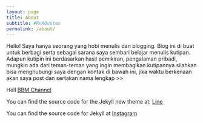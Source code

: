 ```yaml
---
layout: page
title: About
subtitle: #RnAQuotes
permalink: /about/
---
```


Hello! Saya hanya seorang yang hobi menulis dan blogging. 
Blog ini di buat untuk berbagi serta sebagai sarana saya sembari belajar menulis kutipan. 
Adapun kutipin ini berdasarkan hasil pemikiran, pengalaman pribadi, mungkin ada dari teman-teman yang ingin membagikan kutipannya silahkan bisa menghubungi saya dengan kontak di bawah ini, jika waktu berkenaan akan saya post dan sertakan nama lengkap >>

Hell [BBM Channel](http://pin.bbm.com/C0015D9A2/)

You can find the source code for the Jekyll new theme at: [Line](http://line.me/ti/p/%40uxc1348w/)

You can find the source code for Jekyll at [Instagram](https://instagram.com/rnaquotes)
